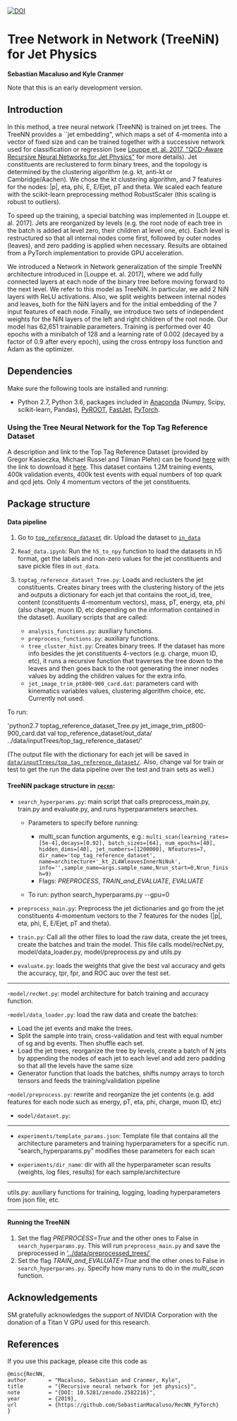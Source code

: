 
[![DOI](https://zenodo.org/badge/160135404.svg)](https://zenodo.org/badge/latestdoi/160135404)

# Tree Network in Network (TreeNiN) for Jet Physics

**Sebastian Macaluso and Kyle Cranmer**


Note that this is an early development version. 

## Introduction

In this method, a tree neural network (TreeNN) is trained on jet trees. The TreeNN provides a ``jet embedding", which maps a set of 4-momenta into a vector of fixed size and can be trained together with a successive network used for classification or regression  (see [Louppe et. al. 2017, "QCD-Aware Recursive Neural Networks for Jet Physics"](https://arxiv.org/abs/1702.00748) for more details). Jet constituents are reclustered to form binary trees, and the topology is determined by the clustering algorithm (e.g. kt, anti-kt or Cambridge/Aachen). We chose the kt clustering algorithm, and 7 features for the nodes: |p|, eta, phi, E, E/Ejet, pT and theta. We scaled each feature with the scikit-learn preprocessing method RobustScaler (this scaling is robust to outliers).

To speed up the training, a special batching was implemented in [Louppe et. al. 2017]. Jets are reorganized by levels (e.g. the root node of each tree in the batch is added at level zero, their children at level one, etc). Each level is restructured so that all internal nodes come first, followed by outer nodes (leaves), and zero padding is applied when necessary. Results are obtained from a PyTorch implementation to provide GPU acceleration.

We introduced a Network in Network generalization of the simple TreeNN architecture introduced in [Louppe et. al. 2017], where we add fully connected layers at each node of the binary tree before moving forward to the next level. We refer to this model as TreeNiN. In particular, we add 2 NiN layers with ReLU activations. Also, we split weights between internal nodes and leaves, both for the NiN layers and for the initial embedding of the 7 input features of each node. Finally, we introduce two sets of independent weights for the NiN layers of the left and right children of the root node. Our model has 62,651 trainable parameters. Training is performed over 40 epochs with a minibatch of 128 and a learning rate of 0.002 (decayed by a factor of 0.9 after every epoch), using the cross entropy loss function and Adam as the optimizer. 


## Dependencies

Make sure the following tools are installed and running:

- Python 2.7, Python 3.6, packages included in [Anaconda](https://www.anaconda.com/) (Numpy, Scipy, scikit-learn, Pandas), [PyROOT](https://root.cern.ch/pyroot), [FastJet](http://fastjet.fr/), [PyTorch](https://pytorch.org/).

### Using the Tree Neural Network for the Top Tag Reference Dataset

A description and link to the Top Tag Reference Dataset (provided by Gregor Kasieczka, Michael Russel and Tilman Plehn) can be found [here](https://docs.google.com/document/d/1Hcuc6LBxZNX16zjEGeq16DAzspkDC4nDTyjMp1bWHRo/edit)
with the link to download it [here](https://desycloud.desy.de/index.php/s/llbX3zpLhazgPJ6). This dataset contains 1.2M training events, 400k validation events, 400k test events with equal numbers of top quark and qcd jets. Only 4 momentum vectors of the jet constituents.

## Package structure

#### Data pipeline

1.  Go to [`top_reference_dataset`](top_reference_dataset) dir. Upload the dataset to [`in_data`](top_reference_dataset/in_data) 
2. `Read_data.ipynb`: Run the `h5_to_npy` function to load the datasets in h5 format, get the labels and non-zero values for the jet constituents and save pickle files in `out_data`.
3. `toptag_reference_dataset_Tree.py`: Loads and reclusters the jet constituents. Creates binary trees with the clustering history of the jets and outputs a dictionary for each jet that contains the root_id, tree, content (constituents 4-momentum vectors), mass, pT, energy, eta, phi (also charge, muon ID, etc depending on the information contained in the dataset). Auxiliary scripts that are called:
    
    - `analysis_functions.py`: auxiliary functions. 
    - `preprocess_functions.py`: auxiliary functions. 
    - `tree_cluster_hist.py`: Creates binary trees. If the dataset has more info besides the jet constituents 4-vectors (e.g. charge, muon ID, etc), it runs a recursive function that traverses the tree down to the leaves and then goes back to the root generating the inner nodes values by adding the children values for the extra info.
    - `jet_image_trim_pt800-900_card.dat`: parameters card with kinematics variables values, clustering algorithm choice, etc. Currently not used.

To run:

'python2.7 toptag_reference_dataset_Tree.py jet_image_trim_pt800-900_card.dat val top_reference_dataset/out_data/ ../data/inputTrees/top_tag_reference_dataset/'

(The output file with the dictionary for each jet will be saved in [`data/inputTrees/top_tag_reference_dataset/`](data/inputTrees/top_tag_reference_dataset/). Also, change val for train or test to get the run the data pipeline over the test and train sets as well.)


#### TreeNiN package structure in [`recnn`](recnn):

 - `search_hyperparams.py`: main script that calls preprocess_main.py, train.py and evaluate.py, and runs hyperparameters searches.
    - Parameters to specify before running:
        - multi_scan function arguments, e.g.:
     ```multi_scan(learning_rates=[5e-4],decays=[0.92], batch_sizes=[64], num_epochs=[40], hidden_dims=[40], jet_numbers=[1200000], Nfeatures=7, dir_name='top_tag_reference_dataset', name=architecture+'_kt_2L4WleavesInnerNiNuk', info='',sample_name=args.sample_name,Nrun_start=0,Nrun_finish=9) ```
        - Flags: *PREPROCESS*, *TRAIN_and_EVALUATE*, *EVALUATE*
 
    - To run:
        python search_hyperparams.py --gpu=0
     
 - `preprocess_main.py`: Preprocess the jet dictionaries and go from the jet constituents 4-momentum vectors to the 7 features for the nodes (|p|, eta, phi, E, E/Ejet, pT and theta).
 
 
 - `train.py`: Call all the other files to load the raw data, create the jet trees, create the batches and train the model. This file calls model/recNet.py, model/data_loader.py, model/preprocess.py and utils.py
 
- `evaluate.py`: loads the weights that give the best val accuracy and gets the accuracy, tpr, fpr, and ROC auc over the test set.
 
 -------------------------------------------------------------------------
 -`model/recNet.py`: model architecture for batch training and accuracy function.
 
 -`model/data_loader.py`: load the raw data and create the batches:
 
 - Load the jet events and make the trees.
 - Split the sample into train, cross-validation and test with equal number of sg and bg events. Then shuffle each set.
 - Load the jet trees, reorganize the tree by levels, create a batch of N jets by appending the nodes of each jet to each level and add zero padding so that all the levels have the same size
 - Generator function that loads the batches, shifts numpy arrays to torch tensors and feeds the training/validation pipeline
 
 
 -`model/preprocess.py`: rewrite and reorganize the jet contents (e.g. add features for each node such as energy, pT, eta, phi, charge, muon ID, etc) 
 
 - `model/dataset.py`:
 
-------------------------------------------------------------------------
 - `experiments/template_params.json`:  Template file that contains all the architecture parameters and training hyperparameters for a specific run. “search_hyperparams.py” modifies these parameters for each scan
 
 - `experiments/dir_name`: dir with all the hyperparameter scan results (weights, log files, results) for each sample/architecture
 
 -------------------------------------------------------------------------
 utils.py: auxiliary functions for training, logging, loading hyperparameters from json file, etc.
 
 -------------------------------------------------------------------------
 #### Running the TreeNiN 
 
 1. Set the flag *PREPROCESS=True* and the other ones to False in  `search_hyperparams.py`. This will run `preprocess_main.py` and save the preprocessed in ['../data/preprocessed_trees/`](../data/preprocessed_trees/)
 2. Set the flag *TRAIN_and_EVALUATE=True* and the other ones to False in  `search_hyperparams.py`. Specify how many runs to do in the *multi_scan* function.


## Acknowledgements

SM gratefully acknowledges the support of NVIDIA Corporation with the donation of a Titan V GPU used for this research.

## References

If you use this package, please cite this code as

```
@misc{RecNN,
author       = "Macaluso, Sebastian and Cranmer, Kyle",
title        = "{Recursive neural network for jet physics}",
note         = "{DOI: 10.5281/zenodo.2582216}",
year         = {2019},
url          = {https://github.com/SebastianMacaluso/RecNN_PyTorch}
}
```



















